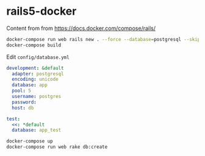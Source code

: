 # rails5-docker

Content from from https://docs.docker.com/compose/rails/

```bash
docker-compose run web rails new . --force --database=postgresql --skip-bundle
docker-compose build
```

Edit ```config/database.yml```
```yaml
development: &default
  adapter: postgresql
  encoding: unicode
  database: app
  pool: 5
  username: postgres
  password:
  host: db

test:
  <<: *default
  database: app_test
  ```
  ```bash
  docker-compose up
  docker-compose run web rake db:create
  ```
  
